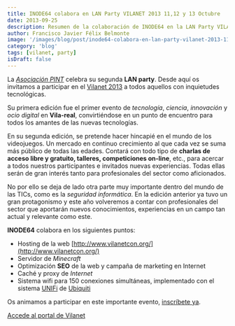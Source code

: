 ```yaml
---
title: INODE64 colabora en LAN Party VILANET 2013 11,12 y 13 Octubre
date: 2013-09-25
description: Resumen de la colaboración de INODE64 en la LAN Party VILANET 2013, destacando actividades tecnológicas, videojuegos, seguridad informática y soporte técnico.
author: Francisco Javier Félix Belmonte
image: '/images/blog/post/inode64-colabora-en-lan-party-vilanet-2013-11-12-y-13-octubre.webp'
category: 'blog'
tags: [vilanet, party]
isDraft: false
---
```


La [*Asociación PINT*](https://twitter.com/AsociacionPint) celebra su segunda **LAN party**. Desde aquí os invitamos a participar en el [Vilanet 2013](http://www.vilanetcon.org/) a todos aquellos con inquietudes tecnológicas.

Su primera edición fue el primer evento de *tecnología*, *ciencia*, *innovación* y *ocio digital* en **Vila-real**, convirtiéndose en un punto de encuentro para todos los amantes de las nuevas tecnologías.

En su segunda edición, se pretende hacer hincapié en el mundo de los videojuegos. Un mercado en continuo crecimiento al que cada vez se suma más público de todas las edades. Contará con todo tipo de **charlas de acceso libre y gratuito, talleres, competiciones on-line**, etc., para acercar a todos nuestros participantes e invitados nuevas experiencias. Todas ellas serán de gran interés tanto para profesionales del sector como aficionados.

No por ello se deja de lado otra parte muy importante dentro del mundo de las TICs, como es la *seguridad informática*. En la edición anterior ya tuvo un gran protagonismo y este año volveremos a contar con profesionales del sector que aportarán nuevos conocimientos, experiencias en un campo tan actual y relevante como este.

**INODE64** colabora en los siguientes puntos:

- Hosting de la web [http://www.vilanetcon.org/](http://www.vilanetcon.org/)
- Servidor de *Minecraft*
- Optimización **SEO** de la web y campaña de marketing en Internet
- Caché y proxy de *Internet*
- Sistema wifi para 150 conexiones simultáneas, implementado con el sistema [UNIFi](http://www.ubnt.com/unifi) de [Ubiquiti](http://www.ubnt.com)

Os animamos a participar en este importante evento, [inscríbete ya](http://www.vilanetcon.org/inscripcion).

[Accede al portal de Vilanet](http://www.vilanetcon.org/)
